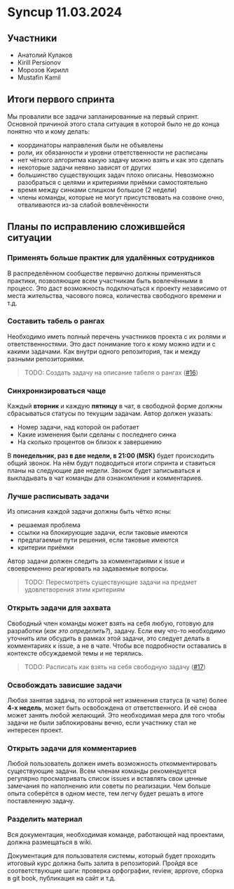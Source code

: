 # Syncup 11.03.2024

## Участники

- Анатолий Кулаков
- Kirill Persionov
- Морозов Кирилл
- Mustafin Kamil

## Итоги первого спринта

Мы провалили все задачи запланированные на первый спринт. Основной причиной этого стала ситуация в которой было не до конца понятно что и кому делать:

- координаторы направления были не объявлены
- роли, их обязанности и уровни ответственности не расписаны
- нет чёткого алгоритма какую задачу можно взять и как это сделать
- некоторые задачи неявно зависят от других
- большинство существующих задач плохо описаны. Невозможно разобраться с целями и критериями приёмки самостоятельно
- время между синками слишком большое (2 недели)
- члены команды, которые не могут присутствовать на созвоне очно, отваливаются из-за слабой вовлечённости

## Планы по исправлению сложившейся ситуации

### Применять больше практик для удалённых сотрудников

В распределённом сообществе первично должны применяться практики, позволяющие всем участникам быть вовлечёнными в процесс. Это даст возможность подключаться к проекту независимо от места жительства, часового пояса, количества свободного времени и т.д.

### Составить табель о рангах

Необходимо иметь полный перечень участников проекта с их ролями и ответственностями. Это даст понимание того к кому можно идти и с какими задачами. Как внутри одного репозитория, так и между разными репозиториями.

> TODO: Создать задачу на описание табеля о рангах ([#16](https://github.com/EduWebDotNet/methodology/issues/16))

### Синхронизироваться чаще

Каждый **вторник** и каждую **пятницу** в чат, в свободной форме должны сбрасываться статусы по текущим задачам. Автор должен указать:

- Номер задачи, над которой он работает
- Какие изменения были сделаны с последнего синка
- На сколько процентов он близок к завершению

В **понедельник, раз в две недели, в 21:00 (MSK)** будет происходить общий звонок. На нём будут подводиться итоги спринта и ставиться планы на следующие две недели. Звонок будет записываться и выкладывать в чат команды для ознакомления и комментариев.

### Лучше расписывать задачи

Из описания каждой задачи должны быть чётко ясны:

- решаемая проблема
- ссылки на блокирующие задачи, если таковые имеются
- предлагаемые пути решения, если таковые имеются
- критерии приёмки

Автор задачи должен следить за комментариями к issue и своевременно реагировать на задаваемые вопросы.

> TODO: Пересмотреть существующие задачи на предмет удовлетворения этим критериям

### Открыть задачи для захвата

Свободный член команды может взять на себя любую, готовую для разработки (_как это определить?_), задачу. Если ему что-то необходимо уточнить или обсудить в рамках этой задачи, это следует делать в комментариях к issue, а не в чате. Чтобы все подробности оставались в контексте обсуждаемой темы и не терялись.

> TODO: Расписать как взять на себя свободную задачу ([#17](https://github.com/EduWebDotNet/methodology/issues/17))

### Освобождать зависшие задачи

Любая занятая задача, по которой нет изменения статуса (в чате) более **4-х недель**, может быть освобождена от ответственного. И её снова может занять любой желающий. Это необходимая мера для того чтобы задачи не были заблокированы вечно, если участнику стал не интересен проект.

### Открыть задачи для комментариев

Любой пользователь должен иметь возможность откомментировать существующие задачи. Всем членам команды рекомендуется регулярно просматривать список issues и вставлять свои ценные замечания по наполнению или советы по реализации. Чем больше опыта соберётся в одном месте, тем легчу будет решать в итоге поставленную задачу.

### Разделить материал

Вся документация, необходимая команде, работающей над проектами, должна размещаться в wiki.

Документация для пользователя системы, который будет проходить итоговый курс должна быть залита в репозиторий. Пройдя все соответствующие шаги: проверка орфографии, review, approve, сборка в git book, публикация на сайт и т.д.

